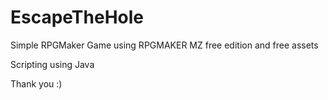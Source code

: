 # EscapeTheHole
Simple RPGMaker Game using RPGMAKER MZ free edition and free assets

Scripting using Java

Thank you :)
